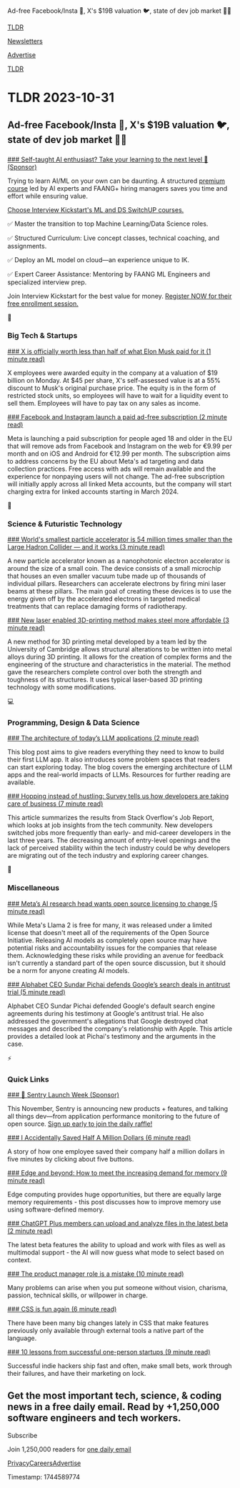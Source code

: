 Ad-free Facebook/Insta 📱, X's $19B valuation 🐦, state of dev job market 👨‍💻

[TLDR](/)

[Newsletters](/newsletters)

[Advertise](https://advertise.tldr.tech/)

[TLDR](/)

# TLDR 2023-10-31

## Ad-free Facebook/Insta 📱, X's $19B valuation 🐦, state of dev job market 👨‍💻

### 

[### Self-taught AI enthusiast? Take your learning to the next level 🚀 (Sponsor)](https://learn.interviewkickstart.com/course/machine-learning-course-v4?utm_source=tldr&amp;utm_camapign=tldr_main_switchup2)

Trying to learn AI/ML on your own can be daunting. A structured [premium course](https://learn.interviewkickstart.com/course/machine-learning-course-v4?utm_source=tldr&utm_camapign=tldr_main_switchup2) led by AI experts and FAANG+ hiring managers saves you time and effort while ensuring value.

[Choose Interview Kickstart's ML and DS SwitchUP courses.](https://learn.interviewkickstart.com/course/machine-learning-course-v4?utm_source=tldr&utm_camapign=tldr_main_switchup2)

✅ Master the transition to top Machine Learning/Data Science roles.

✅ Structured Curriculum: Live concept classes, technical coaching, and assignments.

✅ Deploy an ML model on cloud—an experience unique to IK.

✅ Expert Career Assistance: Mentoring by FAANG ML Engineers and specialized interview prep.

Join Interview Kickstart for the best value for money. [Register NOW for their free enrollment session.](https://learn.interviewkickstart.com/course/machine-learning-course-v4?utm_source=tldr&utm_camapign=tldr_main_switchup2)

📱

### Big Tech & Startups

[### X is officially worth less than half of what Elon Musk paid for it (1 minute read)](https://www.theverge.com/2023/10/30/23938969/x-twitter-valuation-19-billion-employee-shares?utm_source=tldrnewsletter)

X employees were awarded equity in the company at a valuation of $19 billion on Monday. At $45 per share, X's self-assessed value is at a 55% discount to Musk's original purchase price. The equity is in the form of restricted stock units, so employees will have to wait for a liquidity event to sell them. Employees will have to pay tax on any sales as income.

[### Facebook and Instagram launch a paid ad-free subscription (2 minute read)](https://www.theverge.com/2023/10/30/23938283/facebook-instagram-ad-free-subscription-eu?utm_source=tldrnewsletter)

Meta is launching a paid subscription for people aged 18 and older in the EU that will remove ads from Facebook and Instagram on the web for €9.99 per month and on iOS and Android for €12.99 per month. The subscription aims to address concerns by the EU about Meta's ad targeting and data collection practices. Free access with ads will remain available and the experience for nonpaying users will not change. The ad-free subscription will initially apply across all linked Meta accounts, but the company will start charging extra for linked accounts starting in March 2024.

🚀

### Science & Futuristic Technology

[### World's smallest particle accelerator is 54 million times smaller than the Large Hadron Collider — and it works (3 minute read)](https://www.space.com/worlds-smallest-particle-accelerator-nanophotonic?utm_source=tldrnewsletter)

A new particle accelerator known as a nanophotonic electron accelerator is around the size of a small coin. The device consists of a small microchip that houses an even smaller vacuum tube made up of thousands of individual pillars. Researchers can accelerate electrons by firing mini laser beams at these pillars. The main goal of creating these devices is to use the energy given off by the accelerated electrons in targeted medical treatments that can replace damaging forms of radiotherapy.

[### New laser enabled 3D-printing method makes steel more affordable (3 minute read)](https://interestingengineering.com/innovation/new-laser-enabled-3d-printing-method-makes-steel-more-affordable?utm_source=tldrnewsletter)

A new method for 3D printing metal developed by a team led by the University of Cambridge allows structural alterations to be written into metal alloys during 3D printing. It allows for the creation of complex forms and the engineering of the structure and characteristics in the material. The method gave the researchers complete control over both the strength and toughness of its structures. It uses typical laser-based 3D printing technology with some modifications.

💻

### Programming, Design & Data Science

[### The architecture of today’s LLM applications (2 minute read)](https://github.blog/2023-10-30-the-architecture-of-todays-llm-applications/?utm_source=tldrnewsletter)

This blog post aims to give readers everything they need to know to build their first LLM app. It also introduces some problem spaces that readers can start exploring today. The blog covers the emerging architecture of LLM apps and the real-world impacts of LLMs. Resources for further reading are available.

[### Hopping instead of hustling: Survey tells us how developers are taking care of business (7 minute read)](https://stackoverflow.blog/2023/10/26/hopping-instead-of-hustling-survey-tells-us-how-developers-are-taking-care-of-business/?utm_source=tldrnewsletter)

This article summarizes the results from Stack Overflow's Job Report, which looks at job insights from the tech community. New developers switched jobs more frequently than early- and mid-career developers in the last three years. The decreasing amount of entry-level openings and the lack of perceived stability within the tech industry could be why developers are migrating out of the tech industry and exploring career changes.

🎁

### Miscellaneous

[### Meta’s AI research head wants open source licensing to change (5 minute read)](https://www.theverge.com/2023/10/30/23935587/meta-generative-ai-models-open-source?utm_source=tldrnewsletter)

While Meta's Llama 2 is free for many, it was released under a limited license that doesn't meet all of the requirements of the Open Source Initiative. Releasing AI models as completely open source may have potential risks and accountability issues for the companies that release them. Acknowledging these risks while providing an avenue for feedback isn't currently a standard part of the open source discussion, but it should be a norm for anyone creating AI models.

[### Alphabet CEO Sundar Pichai defends Google’s search deals in antitrust trial (5 minute read)](https://www.cnbc.com/2023/10/30/google-ceo-sundar-pichai-testifies-in-us-antitrust-trial.html?utm_source=tldrnewsletter)

Alphabet CEO Sundar Pichai defended Google's default search engine agreements during his testimony at Google's antitrust trial. He also addressed the government's allegations that Google destroyed chat messages and described the company's relationship with Apple. This article provides a detailed look at Pichai's testimony and the arguments in the case.

⚡

### Quick Links

[### 🚀 Sentry Launch Week (Sponsor)](https://sentry.io/events/launch-week/?utm_source=tldr&amp;utm_medium=paid-community&amp;utm_campaign=general-fy24q3-launchweek&amp;utm_content=newsletter-launchweek-register)

This November, Sentry is announcing new products + features, and talking all things dev—from application performance monitoring to the future of open source. [Sign up early to join the daily raffle!](https://sentry.io/events/launch-week/?utm_source=tldr&utm_medium=paid-community&utm_campaign=general-fy24q3-launchweek&utm_content=newsletter-launchweek-register)

[### I Accidentally Saved Half A Million Dollars (6 minute read)](https://ludic.mataroa.blog/blog/i-accidentally-saved-half-a-million-dollars/?utm_source=tldrnewsletter)

A story of how one employee saved their company half a million dollars in five minutes by clicking about five buttons.

[### Edge and beyond: How to meet the increasing demand for memory (9 minute read)](https://stackoverflow.blog/2023/10/30/edge-and-beyond-how-to-meet-the-increasing-demand-for-memory/?utm_source=tldrnewsletter)

Edge computing provides huge opportunities, but there are equally large memory requirements - this post discusses how to improve memory use using software-defined memory.

[### ChatGPT Plus members can upload and analyze files in the latest beta (2 minute read)](https://www.theverge.com/2023/10/29/23937497/chatgpt-plus-new-beta-all-tools-update-pdf-data-analysis?utm_source=tldrnewsletter)

The latest beta features the ability to upload and work with files as well as multimodal support - the AI will now guess what mode to select based on context.

[### The product manager role is a mistake (10 minute read)](https://sollecitom.github.io/software-product-development-blog/posts/2023/2023-10-21-product-manager-role-is-a-mistake/?utm_source=tldrnewsletter)

Many problems can arise when you put someone without vision, charisma, passion, technical skills, or willpower in charge.

[### CSS is fun again (6 minute read)](https://pdx.su/blog/2023-10-25-css-is-fun-again?utm_source=tldrnewsletter)

There have been many big changes lately in CSS that make features previously only available through external tools a native part of the language.

[### 10 lessons from successful one-person startups (9 minute read)](https://engineercodex.substack.com/p/10-lessons-from-software-side-ventures?utm_source=tldrnewsletter)

Successful indie hackers ship fast and often, make small bets, work through their failures, and have their marketing on lock.

## Get the most important tech, science, & coding news in a free daily email. Read by +1,250,000 software engineers and tech workers.

Subscribe

Join 1,250,000 readers for [one daily email](/api/latest/tech)

[Privacy](/privacy)[Careers](https://jobs.ashbyhq.com/tldr.tech)[Advertise](/tech/advertise)

Timestamp: 1744589774